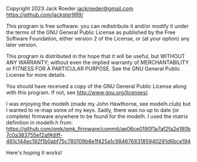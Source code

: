 Copyright 2023 Jack Roeder jackroeder@gmail.com https://github.com/jackster999/

This program is free software: you can redistribute it and/or modify
it under the terms of the GNU General Public License as published by
the Free Software Foundation, either version 2 of the License, or
(at your option) any later version.

This program is distributed in the hope that it will be useful,
but WITHOUT ANY WARRANTY; without even the implied warranty of
MERCHANTABILITY or FITNESS FOR A PARTICULAR PURPOSE.  See the
GNU General Public License for more details.

You should have received a copy of the GNU General Public License
along with this program.  If not, see <http://www.gnu.org/licenses/>.


I was enjoying the modelh (made my John Hawthorne, see modelh.club) but I wanted to re-map some of my keys. 
Sadly, there was no up to date (or complete) firmware anywhere to be found for 
the modelh. I used the matrix definition in modelh.h from:
https://github.com/qmk/qmk_firmware/commit/ae06ce0190f1a7af2fa2e180b7c0a383755ef2af#diff-461c144ec192f1b0abf75c780109b8e1f425a1c98467683185940291d6bce194

Here's hoping it works!
